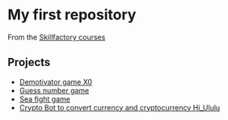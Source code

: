 # My first repository
From the [Skillfactory courses](https://skillfactory.ru)

## Projects

* [Demotivator game X0](https://github.com/MapleBloom/First-projects/tree/main/demotivator_game_X0)
* [Guess number game](https://github.com/MapleBloom/First-projects/tree/main/guess-number)
* [Sea fight game](https://github.com/MapleBloom/First-projects/tree/main/sea-fight)
* [Crypto Bot to convert currency and cryptocurrency Hi_Ululu](https://github.com/MapleBloom/First-projects/tree/main/crypto_bot)